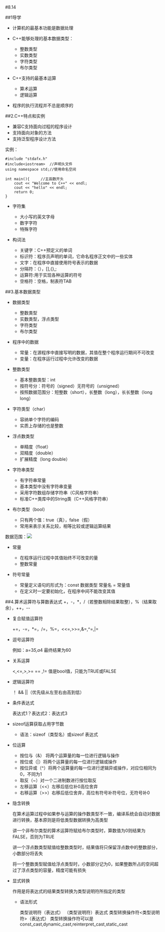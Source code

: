 #8.14

##1导学
- 计算机的最基本功能是数据处理
- C++能够处理的基本数据类型：

	- 整数类型
	- 实数类型
	- 字符类型
	- 布尔类型

- C++支持的最基本运算

	- 算术运算
	- 逻辑运算

- 程序的执行流程并不总是顺序的

##2.C++特点和实例
- 兼容C支持面向过程的程序设计
- 支持面向对象的方法
- 支持泛型程序设计方法

实例：

	#include "stdafx.h"
	#include<iostream>	//声明头文件
	using namespace std;//使用命名空间
	
	int main(){		//主函数开头
		cout << "Welcome to C++" << endl;
		cout << "hello" << endl;
	    return 0;
	}
- 字符集

	- 大小写的英文字母
	- 数字字符
	- 特殊字符

- 构词法

	- 关键字：C++预定义的单词
	- 标识符：程序员声明的单词，它命名程序正文中的一些实体
	- 文字：在程序中直接使用符号表示的数据
	- 分隔符：（），[],{},;
	- 运算符:用于实现各种运算的符号
	- 空格符：空格，制表符TAB

##3.基本数据类型
- 数据类型

	- 整数类型
	- 实数类型，浮点类型
	- 字符类型
	- 布尔类型

- 程序中的数据

	- 常量：在源程序中直接写明的数据，其值在整个程序运行期间不可改变
	- 变量：在程序运行过程中允许改变的数据

- 整数类型

	- 基本整数类型：int
	- 按符号分：符号的（signed）无符号的（unsigned）
	- 按照数据范围分：短整数（short），长整数（long），长长整数（long long）

- 字符类型（char）

	- 容纳单个字符的编码
	- 实质上存储的也是整数

- 浮点数类型

	- 单精度（float）
	- 双精度（double）
	- 扩展精度（long double）

- 字符串类型

	- 有字符串常量
	- 基本类型中没有字符串变量
	- 采用字符数组存储字符串（C风格字符串）
	- 标准C++类库中的String类（C++风格字符串）

- 布尔类型（bool）

	- 只有两个值：true（真），false（假）
	- 常用来表示关系比较，相等比较或逻辑运算结果

数据范围：![](https://i.imgur.com/andhEud.png)

- 常量

	- 在程序运行过程中其值始终不可改变的量
	- 整数常量 

- 符号常量

	- 常量定义语句的形式为：const 数据类型 常量名 = 常量值
	- 在定义时一定要初始化，在程序中间不能改变其值

##4.算术运算符与算数表达式
+，-，*，/（若整数相除结果取整），%（结果取余），++，--
- 复合赋值运算符

	+=，-=，*=，/=，%=，<<=,>>=,&=,^=,|=
- 逗号运算符

	例如：a=3*5,a*4 最终结果为60
- 关系运算

	<,<=,>,>=    == ,!=
	值是bool值，只能为TRUE或FALSE
- 逻辑运算符

	！ && ||（优先级从左至右由高到低）
- 条件表达式

	表达式1？表达式2：表达式3		
- sizeof运算获取占用字节数

	- 语法：sizeof（类型名）或sizeof 表达式

- 位运算

	- 按位与（&） 将两个运算量的每一位进行逻辑与操作
	- 按位或（|）将两个运算量的每一位进行逻辑或操作
	- 按位异或（^）将两个运算量的每一位进行逻辑异或操作，对应位相同为0，不同为1
	- 取反（~）对一个二进制数进行按位取反
	- 左移运算（<<）左移后低位补0高位舍弃
	- 右移运算（>>）右移后低位舍弃，高位有符号补符号位，无符号补0

- 隐含转换

	在算术运算过程中如果参与运算的操作数类型不一致，编译系统会自动对数据进行转换，基本原则是将低类型数据转换为高类型

	讲一个非布尔类型的算术运算符赋给布尔类型时，算数值为0则结果为FALSE，否则为TRUE

	讲一个浮点数类型赋值给整数类型时，结果值将只保留浮点数中的整数部分，小数部分将丢失
	
	将一个整数类型赋值给浮点类型时，小数部分记为0，如果整数所占的空间超过了浮点类型的容量，精度可能有损失
- 显式转换

	作用是将表达式的结果类型转换为类型说明符所指定的类型

	- 语法形式

		类型说明符（表达式）
		（类型说明符）表达式
		类型转换操作符<类型说明符>（表达式）
		类型转换操作符可以是const_cast,dynamic_cast,reinterpret_cast,static_cast
	